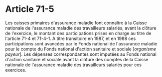 # Article 71-5

Les caisses primaires d'assurance maladie font connaître à la Caisse nationale de l'assurance maladie des travailleurs salariés, avant la clôture de l'exercice, le montant des participations prises en charge au titre de l'article 71-4 et 71-4-1. A titre transitoire en 1987, et en 1988 ces participations sont avancées par le Fonds national de l'assurance maladie pour le compte du Fonds national d'action sanitaire et sociale [*organisme payeur*]. Les dépenses correspondantes sont imputées au Fonds national d'action sanitaire et sociale avant la clôture des comptes de la Caisse nationale de l'assurance maladie des travailleurs salariés pour ces exercices.
